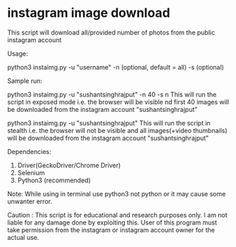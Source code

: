 
# instagram image download
This script will download all/provided number of photos from the public instagram account

Usage:

python3 instaimg.py -u "username" -n <number of photos to be saved>(optional, default = all) -s <y or n> (optional)

Sample run:

python3 instaimg.py -u "sushantsinghrajput" -n 40 -s n 
This will run the script in exposed mode i.e. the browser will be visible nd first 40 images will be downloaded from the instagram account "sushantsinghrajput"

python3 instaimg.py -u "sushantsinghrajput"
This will run the script in  stealth i.e. the browser will not be visible and all images(+video thumbnails) will be downloaded from the instagram account "sushantsinghrajput"

Dependencies:
1) Driver(GeckoDriver/Chrome Driver)
2) Selenium
3) Python3 (recommended)

Note: While using in terminal use python3 not python or it may cause some unwanter error.



Caution : This script is for educational and research purposes only. I am not liable for any damage done by exploiting this. User of this program must take permission from the instagram or instagram account owner for the actual use.
